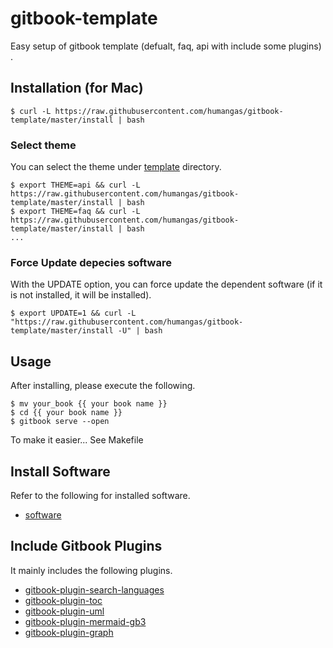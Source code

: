 # gitbook-template
Easy setup of gitbook template (defualt, faq, api with include some plugins) .

## Installation (for Mac)
```
$ curl -L https://raw.githubusercontent.com/humangas/gitbook-template/master/install | bash
```

### Select theme
You can select the theme under [template](https://github.com/humangas/gitbook-template/tree/master/template) directory.

```
$ export THEME=api && curl -L https://raw.githubusercontent.com/humangas/gitbook-template/master/install | bash
$ export THEME=faq && curl -L https://raw.githubusercontent.com/humangas/gitbook-template/master/install | bash
...
```

### Force Update depecies software
With the UPDATE option, you can force update the dependent software (if it is not installed, it will be installed).

```
$ export UPDATE=1 && curl -L "https://raw.githubusercontent.com/humangas/gitbook-template/master/install -U" | bash
```


## Usage
After installing, please execute the following.

```
$ mv your_book {{ your book name }}
$ cd {{ your book name }}
$ gitbook serve --open
```

To make it easier... See Makefile

## Install Software
Refer to the following for installed software.

- [software](https://github.com/humangas/gitbook-template/blob/master/install#L37)

## Include Gitbook Plugins
It mainly includes the following plugins.

- [gitbook-plugin-search-languages](https://www.npmjs.com/package/gitbook-plugin-search-languages)
- [gitbook-plugin-toc](https://github.com/whzhyh/gitbook-plugin-toc)
- [gitbook-plugin-uml](https://plugins.gitbook.com/plugin/uml)
- [gitbook-plugin-mermaid-gb3](https://plugins.gitbook.com/plugin/mermaid-gb3)
- [gitbook-plugin-graph](https://github.com/cjam/gitbook-plugin-graph)

